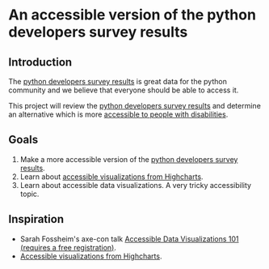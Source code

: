 # An accessible version of the python developers survey results

## Introduction

The [python developers survey results](https://www.jetbrains.com/lp/python-developers-survey-2020/) is great data for the python community and we believe that everyone should be able to access it.

This project will review the [python developers survey results](https://www.jetbrains.com/lp/python-developers-survey-2020/) and determine an alternative which is more [accessible to people with disabilities](https://www.w3.org/WAI/fundamentals/accessibility-intro/).

## Goals

1. Make a more accessible version of the [python developers survey results](https://www.jetbrains.com/lp/python-developers-survey-2020/).
2. Learn about [accessible visualizations from Highcharts](https://www.highcharts.com/docs/accessibility/accessibility-module).
3. Learn about accessible data visualizations. A very tricky accessibility topic.

## Inspiration

* Sarah Fossheim's axe-con talk [Accessible Data Visualizations 101 (requires a free registration)](https://axe-con.com/event/accessible-data-visualizations-101/).
* [Accessible visualizations from Highcharts](https://www.highcharts.com/docs/accessibility/accessibility-module).
